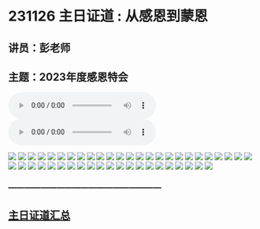 # 231126 主日证道 : 从感恩到蒙恩
## 讲员：彭老师
## 主题：2023年度感恩特会

<audio controls src="./231126_01.mp3"></audio>
<audio controls src="./231126_02.mp3"></audio>

![](./01.jpg)
![](./02.jpg)
![](./03.jpg)
![](./04.jpg)
![](./05.jpg)
![](./06.jpg)
![](./07.jpg)
![](./08.jpg)
![](./09.jpg)
![](./10.jpg)
![](./11.jpg)
![](./12.jpg)
![](./13.jpg)
![](./14.jpg)
![](./15.jpg)
![](./16.jpg)
![](./17.jpg)
![](./18.jpg)
![](./19.jpg)
![](./20.jpg)
![](./21.jpg)
![](./22.jpg)
![](./23.jpg)
![](./24.jpg)
![](./25.jpg)
![](./26.jpg)
![](./27.jpg)
![](./28.jpg)
![](./29.jpg)
![](./30.jpg)
![](./31.jpg)
![](./32.jpg)
![](./33.jpg)
![](./34.jpg)
![](./35.jpg)
![](./36.jpg)
![](./37.jpg)
![](./38.jpg)
![](./39.jpg)
![](./40.jpg)
![](./41.jpg)
![](./42.jpg)
![](./43.jpg)
![](./44.jpg)
![](./45.jpg)
![](./46.jpg)



### ———————————————————

## [主日证道汇总](https://nccchurch.github.io/Sermons/)



